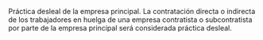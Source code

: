 Práctica desleal de la empresa principal. La contratación directa o indirecta de los trabajadores en huelga de una empresa contratista o subcontratista por parte de la empresa principal será considerada práctica desleal.